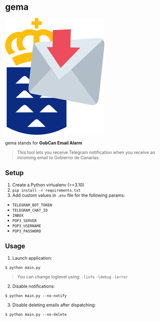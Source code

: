 # gema

![Logo Gema](./logo-gema.svg)

gema stands for **GobCan Email Alarm**

> This tool lets you receive Telegram notification when you receive an incoming email to Gobierno de Canarias.

## Setup

1. Create a Python virtualenv (>=3.10)
2. `pip install -r requirements.txt`
3. Add custom values in `.env` file for the following params:

- `TELEGRAM_BOT_TOKEN`
- `TELEGRAM_CHAT_ID`
- `INBOX`
- `POP3_SERVER`
- `POP3_USERNAME`
- `POP3_PASSWORD`

## Usage

1. Launch application:

```console
$ python main.py
```

> You can change loglevel using: `-linfo` `-ldebug` `-lerror`

2. Disable notifications:

```console
$ python main.py --no-notify
```

3. Disable deleting emails after dispatching:

```console
$ python main.py --no-delete
```
